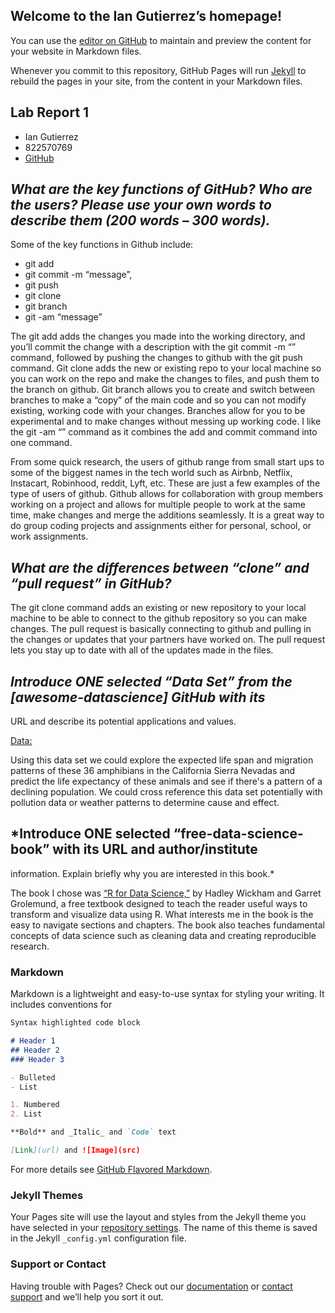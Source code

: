 ## Welcome to the Ian Gutierrez’s homepage!

You can use the [editor on GitHub](https://github.com/ian-gutierrez/ian-gutierrez.GitHub.io./edit/gh-pages/index.md) to maintain and preview the content for your website in Markdown files.

Whenever you commit to this repository, GitHub Pages will run [Jekyll](https://jekyllrb.com/) to rebuild the pages in your site, from the content in your Markdown files.

## Lab Report 1
* Ian Gutierrez 
* 822570769
* [GitHub](https://ian-gutierrez.github.io/ian-gutierrez.GitHub.io./)

## *What are the key functions of GitHub? Who are the users? Please use your own words to describe them (200 words – 300 words).*

Some of the key functions in Github include:
* git add 
* git commit -m “message”, 
* git push 
* git clone
* git branch
* git -am “message” 

The git add adds the changes you made into the working directory, and you’ll commit the change with a description with the git commit -m “” command, followed by pushing the changes to github with the git push command. Git clone adds the new or existing repo to your local machine so you can work on the repo and make the changes to files, and push them to the branch on github. Git branch allows you to create and switch between branches to make a “copy” of the main code and so you can not modify existing, working code with your changes. 
Branches allow for you to be experimental and to make changes without messing up working code. I like the git -am “” command as it combines the add and commit command into one command. 

From some quick research, the users of github range from small start ups to some of the biggest names in the tech world such as Airbnb, Netflix, Instacart, Robinhood, reddit, Lyft, etc. These are just a few examples of the type of users of github. Github allows for collaboration with group members working on a project and allows for multiple people to work at the same time, make changes and merge the additions seamlessly. It is a great way to do group coding projects and assignments either for personal, school, or work assignments. 

## *What are the differences between “clone” and “pull request” in GitHub?*

The git clone command adds an existing or new repository to your local machine to be able to connect to the github repository so you can make changes. The pull request is basically connecting to github and pulling in the changes or updates that your partners have worked on. The pull request lets you stay up to date with all of the updates made in the files. 

## *Introduce ONE selected “Data Set” from the [awesome-datascience] GitHub with its*
URL and describe its potential applications and values.

[Data:](https://catalog.data.gov/dataset/distribution-maps-of-amphibians-in-the-sierra-nevada)

Using this data set we could explore the expected life span and migration patterns of these 36 amphibians in the California Sierra Nevadas and predict the life expectancy of these animals and see if there's a pattern of a declining population. We could cross reference this data set potentially with pollution data or weather patterns to determine cause and effect. 

## *Introduce ONE selected “free-data-science-book” with its URL and author/institute
information. Explain briefly why you are interested in this book.*

The book I chose was [“R for Data Science,”](https://r4ds.had.co.nz/)  by Hadley Wickham and Garret Grolemund, a free textbook designed to teach the reader useful ways to transform and visualize data using R. What interests me in the book is the easy to navigate sections and chapters. The book also teaches fundamental concepts of data science such as cleaning data and creating reproducible research. 

### Markdown

Markdown is a lightweight and easy-to-use syntax for styling your writing. It includes conventions for

```markdown
Syntax highlighted code block

# Header 1
## Header 2
### Header 3

- Bulleted
- List

1. Numbered
2. List

**Bold** and _Italic_ and `Code` text

[Link](url) and ![Image](src)
```

For more details see [GitHub Flavored Markdown](https://guides.github.com/features/mastering-markdown/).

### Jekyll Themes

Your Pages site will use the layout and styles from the Jekyll theme you have selected in your [repository settings](https://github.com/ian-gutierrez/ian-gutierrez.GitHub.io./settings/pages). The name of this theme is saved in the Jekyll `_config.yml` configuration file.

### Support or Contact

Having trouble with Pages? Check out our [documentation](https://docs.github.com/categories/github-pages-basics/) or [contact support](https://support.github.com/contact) and we’ll help you sort it out.
